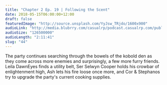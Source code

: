 ```yaml
---
title: "Chapter 2 Ep. 19 | Following the Scent"
date: 2018-05-15T06:00:00+12:00
draft: false
featuredImage: "http://source.unsplash.com/YyJsw_TRjdo/1600x900"
audioLink: "http://media.blubrry.com/casualrp/podcast.casualrp.com/public/Chapter%202%20Ep.%2019%20_%20Following%20the%20Scent.mp3"
audioSize: "126500000"
audioLength: "2:11:41"
slug: "44"
---
```


The party continues searching through the bowels of the kobold den as they come across more enemies and surprisingly, a few more furry friends. Leila DawnEyes finds a utility belt, Ser Selwyn Cooper holds his crowbar of enlightenment high, Ash lets his fire loose once more, and Cor & Stephanos try to upgrade the party's current cooking supplies.
